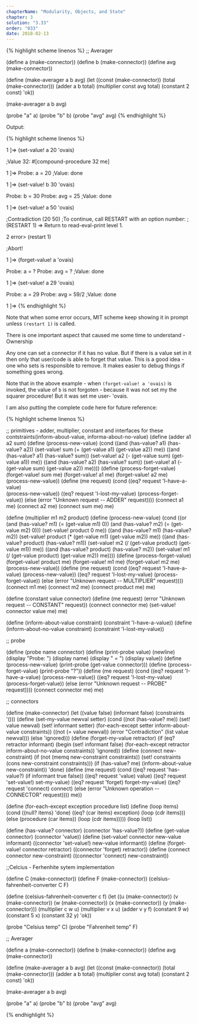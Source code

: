 ```yaml
---
chapterName: "Modularity, Objects, and State"
chapter: 3
solution: "3.33"
order: "033"
date: 2018-02-13 
---
```


{% highlight scheme linenos %}
;; Averager

(define a (make-connector))
(define b (make-connector))
(define avg (make-connector))

(define (make-averager a b avg)
  (let ((const (make-connector))
		(total (make-connector)))
	(adder a b total)
	(multiplier const avg total)
	(constant 2 const)
	'ok))

(make-averager a b avg)

(probe "a" a)
(probe "b" b)
(probe "avg" avg)
{% endhighlight %}


Output:

{% highlight scheme linenos %}

1 ]=> (set-value! a 20 'ovais)

;Value 32: #[compound-procedure 32 me]

1 ]=> 
Probe: a = 20
;Value: done

1 ]=> (set-value! b 30 'ovais)

Probe: b = 30
Probe: avg = 25
;Value: done

1 ]=> (set-value! a 50 'ovais)

;Contradiction (20 50)
;To continue, call RESTART with an option number:
; (RESTART 1) => Return to read-eval-print level 1.

2 error> (restart 1)

;Abort!

1 ]=> (forget-value! a 'ovais)

Probe: a = ?
Probe: avg = ?
;Value: done

1 ]=> (set-value! a 29 'ovais)

Probe: a = 29
Probe: avg = 59/2
;Value: done

1 ]=> 
{% endhighlight %}


Note that when some error occurs, MIT scheme keep showing it in prompt unless `(restart 1)` is called.

There is one important aspect that caused me some time to understand - Ownership

Any one can set a connector if it has no value. But if there is a value set in it then only that user/code is able to forget that value. This is a good idea - one who sets is responsible to remove. It makes easier to debug things if something goes wrong.

Note that in the above example - when `(forget-value! a 'ovais)` is invoked, the value of `b` is not forgoten - because it was not set my the squarer procedure! But it was set me user- 'ovais.

I am also putting the complete code here for future reference:

{% highlight scheme linenos %}

;; primitives - adder, multiplier, constant and interfaces for these contstraints(inform-about-value, informa-about-no-value)
(define (adder a1 a2 sum)
  (define (process-new-value)
    (cond ((and (has-value? a1) (has-value? a2))
           (set-value! sum
                       (+ (get-value a1) (get-value a2))
                       me))
          ((and (has-value? a1) (has-value? sum))
           (set-value! a2
                       (- (get-value sum) (get-value a1))
                       me))
          ((and (has-value? a2) (has-value? sum))
           (set-value! a1
                       (- (get-value sum) (get-value a2))
                       me))))
  (define (process-forget-value)
    (forget-value! sum me)
    (forget-value! a1 me)
    (forget-value! a2 me)
    (process-new-value))
  (define (me request)
    (cond ((eq? request 'I-have-a-value)  
           (process-new-value))
          ((eq? request 'I-lost-my-value) 
           (process-forget-value))
          (else 
           (error "Unknown request -- ADDER" request))))
  (connect a1 me)
  (connect a2 me)
  (connect sum me)
  me)

(define (multiplier m1 m2 product)
  (define (process-new-value)
    (cond ((or (and (has-value? m1) (= (get-value m1) 0))
               (and (has-value? m2) (= (get-value m2) 0)))
           (set-value! product 0 me))
          ((and (has-value? m1) (has-value? m2))
           (set-value! product
                       (* (get-value m1) (get-value m2))
                       me))
          ((and (has-value? product) (has-value? m1))
           (set-value! m2
                       (/ (get-value product) (get-value m1))
                       me))
          ((and (has-value? product) (has-value? m2))
           (set-value! m1
                       (/ (get-value product) (get-value m2))
                       me))))
  (define (process-forget-value)
    (forget-value! product me)
    (forget-value! m1 me)
    (forget-value! m2 me)
    (process-new-value))
  (define (me request)
    (cond ((eq? request 'I-have-a-value)
           (process-new-value))
          ((eq? request 'I-lost-my-value)
           (process-forget-value))
          (else
           (error "Unknown request -- MULTIPLIER" request))))
  (connect m1 me)
  (connect m2 me)
  (connect product me)
  me)

(define (constant value connector)
  (define (me request)
    (error "Unknown request -- CONSTANT" request))
  (connect connector me)
  (set-value! connector value me)
  me)

(define (inform-about-value constraint)
  (constraint 'I-have-a-value))
(define (inform-about-no-value constraint)
  (constraint 'I-lost-my-value))


;; probe

(define (probe name connector)
  (define (print-probe value)
    (newline)
    (display "Probe: ")
    (display name)
    (display " = ")
    (display value))
  (define (process-new-value)
    (print-probe (get-value connector)))
  (define (process-forget-value)
    (print-probe "?"))
  (define (me request)
    (cond ((eq? request 'I-have-a-value)
           (process-new-value))
          ((eq? request 'I-lost-my-value)
           (process-forget-value))
          (else
           (error "Unknown request -- PROBE" request))))
  (connect connector me)
  me)


;; connectors

(define (make-connector)
  (let ((value false) (informant false) (constraints '()))
    (define (set-my-value newval setter)
      (cond ((not (has-value? me))
             (set! value newval)
             (set! informant setter)
             (for-each-except setter
                              inform-about-value
                              constraints))
            ((not (= value newval))
             (error "Contradiction" (list value newval)))
            (else 'ignored)))
    (define (forget-my-value retractor)
      (if (eq? retractor informant)
          (begin (set! informant false)
                 (for-each-except retractor
                                  inform-about-no-value
                                  constraints))
          'ignored))
    (define (connect new-constraint)
      (if (not (memq new-constraint constraints))
          (set! constraints 
                (cons new-constraint constraints)))
      (if (has-value? me)
          (inform-about-value new-constraint))
      'done)
    (define (me request)
      (cond ((eq? request 'has-value?)
             (if informant true false))
            ((eq? request 'value) value)
            ((eq? request 'set-value!) set-my-value)
            ((eq? request 'forget) forget-my-value)
            ((eq? request 'connect) connect)
            (else (error "Unknown operation -- CONNECTOR"
                         request))))
    me))

(define (for-each-except exception procedure list)
  (define (loop items)
    (cond ((null? items) 'done)
          ((eq? (car items) exception) (loop (cdr items)))
          (else (procedure (car items))
                (loop (cdr items)))))
  (loop list))

(define (has-value? connector)
  (connector 'has-value?))
(define (get-value connector)
  (connector 'value))
(define (set-value! connector new-value informant)
  ((connector 'set-value!) new-value informant))
(define (forget-value! connector retractor)
  ((connector 'forget) retractor))
(define (connect connector new-constraint)
  ((connector 'connect) new-constraint))




;;Celcius - Ferhenhite sytem implementation

(define C (make-connector))
(define F (make-connector))
(celsius-fahrenheit-converter C F)

(define (celsius-fahrenheit-converter c f)
  (let ((u (make-connector))
        (v (make-connector))
        (w (make-connector))
        (x (make-connector))
        (y (make-connector)))
    (multiplier c w u)
    (multiplier v x u)
    (adder v y f)
    (constant 9 w)
    (constant 5 x)
    (constant 32 y)
    'ok))

(probe "Celsius temp" C)
(probe "Fahrenheit temp" F)

;; Averager

(define a (make-connector))
(define b (make-connector))
(define avg (make-connector))

(define (make-averager a b avg)
  (let ((const (make-connector))
		(total (make-connector)))
	(adder a b total)
	(multiplier const avg total)
	(constant 2 const)
	'ok))

(make-averager a b avg)

(probe "a" a)
(probe "b" b)
(probe "avg" avg)

{% endhighlight %}
